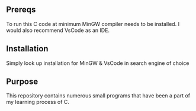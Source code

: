 ## Prereqs
To run this C code at minimum MinGW compiler needs to be installed.
I would also recommend VsCode as an IDE.

## Installation
Simply look up installation for MinGW & VsCode in search engine of choice

## Purpose
This repository contains numerous small programs that have been a part of my learning process of C.